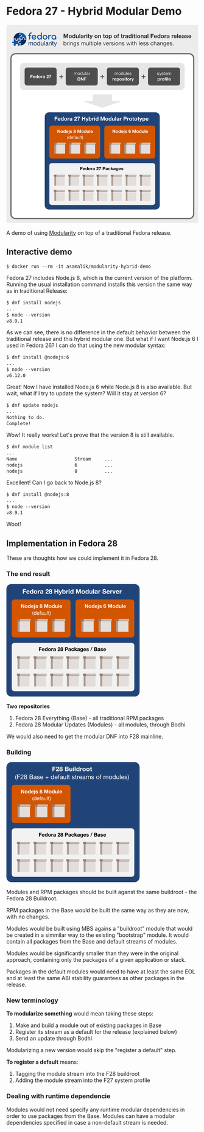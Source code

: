# Fedora 27 - Hybrid Modular Demo

<img src="imgs/hybrid-modularity-banner.png" width="725px">

A demo of using [Modularity](https://docs.pagure.org/modularity) on top of a traditional Fedora release.

## Interactive demo

```
$ docker run --rm -it asamalik/modularity-hybrid-demo
```

Fedora 27 includes Node.js 8, which is the current version of the platform. Running the usual installation command installs this version the same way as in traditional Release:

```
$ dnf install nodejs
...
$ node --version
v8.9.1
```

As we can see, there is no difference in the default behavior between the traditional release and this hybrid modular one. But what if I want Node.js 6 I used in Fedora 26? I can do that using the new modular syntax:

```
$ dnf install @nodejs:6
...
$ node --version
v6.12.0
```

Great! Now I have installed Node.js 6 while Node.js 8 is also available. But wait, what if I try to update the system? Will it stay at version 6?

```
$ dnf update nodejs
...
Nothing to do.
Complete!
```

Wow! It really works! Let's prove that the version 8 is still available.

```
$ dnf module list
...
Name                     Stream     ...
nodejs                   6          ...
nodejs                   8          ...
```

Excellent! Can I go back to Node.js 8?

```
$ dnf install @nodejs:8
...
$ node --version
v8.9.1
```

Woot!

## Implementation in Fedora 28

These are thoughts how we could implement it in Fedora 28.

### The end result

<img src="imgs/f28-arch.png" width="350px">

**Two repositories**

1. Fedora 28 Everything (Base) - all traditional RPM packages
2. Fedora 28 Modular Updates (Modules) - all modules, through Bodhi

We would also need to get the modular DNF into F28 mainline.

### Building

<img src="imgs/f28-buildroot.png" width="350px">

Modules and RPM packages should be built aganst the same buildroot - the Fedora 28 Buildroot.

RPM packages in the Base would be built the same way as they are now, with no changes.

Modules would be built using MBS agains a "buildroot" module that would be created in a simmilar way to the existing "bootstrap" module. It would contain all packages from the Base and default streams of modules.

Modules would be significantly smaller than they were in the original approach, containing only the packages of a given application or stack.

Packages in the default modules would need to have at least the same EOL and at least the same ABI stability guarantees as other packages in the release.

### New terminology

**To modularize something** would mean taking these steps:

1. Make and build a module out of existing packages in Base
2. Register its stream as a default for the release (explained below)
3. Send an update through Bodhi

Modularizing a new version would skip the "register a default" step.

**To register a default** means:

1. Tagging the module stream into the F28 buildroot
2. Adding the module stream into the F27 system profile

### Dealing with runtime dependencie

Modules would not need specify any runtime modular dependencies in order to use packages from the Base. Modules can have a  modular dependencies specified in case a non-default stream is needed.








